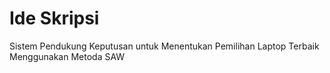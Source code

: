 # Ide Skripsi
Sistem Pendukung Keputusan untuk Menentukan Pemilihan Laptop Terbaik Menggunakan Metoda SAW
